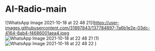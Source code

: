 # AI-Radio-main
![WhatsApp Image 2021-10-18 at 22 48 21](https://user-images.githubusercontent.com/31897843/137784897-7a6b1e2e-03dc-4164-8ab4-f4686001aea4.jpeg
![WhatsApp Image 2021-10-18 at 22 48 21 (1)](https://user-images.githubusercontent.com/31897843/137784904-1074a7c5-5b3b-445d-98de-e36f30f6b8a7.jpeg)
![WhatsApp Image 2021-10-18 at 22 48 22](https://user-images.githubusercontent.com/31897843/137784914-3d6603b0-dc19-4363-a559-e079ddf9a8a0.jpeg)
)
